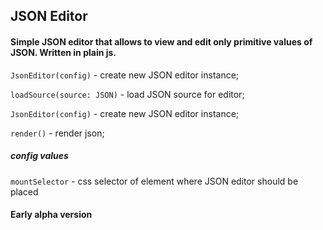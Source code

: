 ## JSON Editor


#### Simple JSON editor that allows to view and edit only primitive values of JSON. Written in plain js.


`JsonEditor(config)` - create new JSON editor instance;

`loadSource(source: JSON)` - load JSON source for editor;

`JsonEditor(config)` - create new JSON editor instance;

`render()` - render json;

##### config values

`mountSelector` - css selector of element where JSON editor should be placed


#### Early alpha version